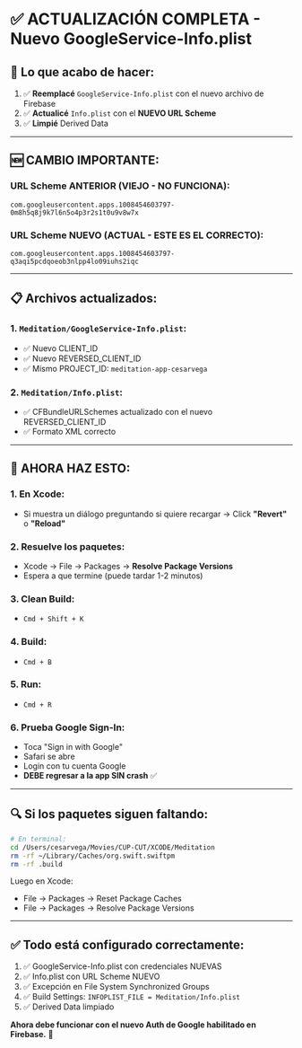 # ✅ ACTUALIZACIÓN COMPLETA - Nuevo GoogleService-Info.plist

## 🎯 Lo que acabo de hacer:

1. ✅ **Reemplacé** `GoogleService-Info.plist` con el nuevo archivo de Firebase
2. ✅ **Actualicé** `Info.plist` con el **NUEVO URL Scheme**
3. ✅ **Limpié** Derived Data

---

## 🆕 CAMBIO IMPORTANTE:

### URL Scheme ANTERIOR (VIEJO - NO FUNCIONA):
```
com.googleusercontent.apps.1008454603797-0m8h5q8j9k7l6n5o4p3r2s1t0u9v8w7x
```

### URL Scheme NUEVO (ACTUAL - ESTE ES EL CORRECTO):
```
com.googleusercontent.apps.1008454603797-q3aqi5pcdqoeob3nlpp4lo09iuhs2iqc
```

---

## 📋 Archivos actualizados:

### 1. `Meditation/GoogleService-Info.plist`:
- ✅ Nuevo CLIENT_ID
- ✅ Nuevo REVERSED_CLIENT_ID
- ✅ Mismo PROJECT_ID: `meditation-app-cesarvega`

### 2. `Meditation/Info.plist`:
- ✅ CFBundleURLSchemes actualizado con el nuevo REVERSED_CLIENT_ID
- ✅ Formato XML correcto

---

## 🚀 AHORA HAZ ESTO:

### 1. **En Xcode:**
   - Si muestra un diálogo preguntando si quiere recargar → Click **"Revert"** o **"Reload"**

### 2. **Resuelve los paquetes:**
   - Xcode → File → Packages → **Resolve Package Versions**
   - Espera a que termine (puede tardar 1-2 minutos)

### 3. **Clean Build:**
   - `Cmd + Shift + K`

### 4. **Build:**
   - `Cmd + B`

### 5. **Run:**
   - `Cmd + R`

### 6. **Prueba Google Sign-In:**
   - Toca "Sign in with Google"
   - Safari se abre
   - Login con tu cuenta Google
   - **DEBE regresar a la app SIN crash** ✅

---

## 🔍 Si los paquetes siguen faltando:

```bash
# En terminal:
cd /Users/cesarvega/Movies/CUP-CUT/XCODE/Meditation
rm -rf ~/Library/Caches/org.swift.swiftpm
rm -rf .build
```

Luego en Xcode:
- File → Packages → Reset Package Caches
- File → Packages → Resolve Package Versions

---

## ✅ Todo está configurado correctamente:

1. ✅ GoogleService-Info.plist con credenciales NUEVAS
2. ✅ Info.plist con URL Scheme NUEVO
3. ✅ Excepción en File System Synchronized Groups
4. ✅ Build Settings: `INFOPLIST_FILE = Meditation/Info.plist`
5. ✅ Derived Data limpiado

**Ahora debe funcionar con el nuevo Auth de Google habilitado en Firebase.** 🎉
